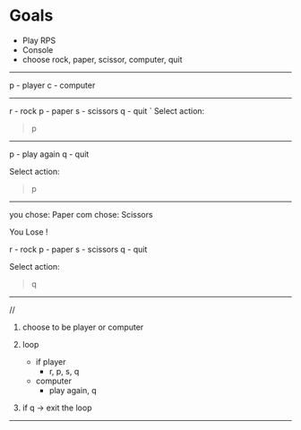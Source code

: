 # Goals
- Play RPS
- Console
- choose rock, paper, scissor, computer, quit

--------------------------------------------------
p - player
c - computer

---------------------------------------------------
r - rock
p - paper
s - scissors
q - quit
`
Select action:
> p
-----------------------------------------------
p - play again
q - quit

Select action:
> p
------------------------------------------
you chose: Paper
com chose: Scissors

You Lose !

 
r - rock
p - paper
s - scissors
q - quit

Select action:
> q

---------------------------------------

//
1. choose to be player or computer

2. loop
   - if player
     - r, p, s, q
   - computer
     - play again, q
3. if q -> exit the loop

----------------------------------------
